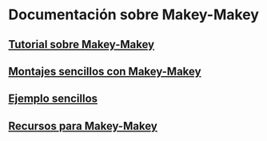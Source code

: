 # Documentación sobre Makey-Makey

## [Tutorial sobre Makey-Makey](./MakeyMakey_tutorial.md)

## [Montajes sencillos con Makey-Makey](./MakeyMakey_Montajes.md)

## [Ejemplo sencillos](./Proyectos.md)

## [Recursos para Makey-Makey](./MakeyMakeyRecursos.md)



